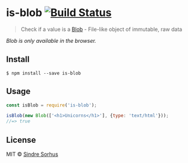 # is-blob [![Build Status](https://travis-ci.org/sindresorhus/is-blob.svg?branch=master)](https://travis-ci.org/sindresorhus/is-blob)

> Check if a value is a [Blob](https://developer.mozilla.org/en/docs/Web/API/Blob) - File-like object of immutable, raw data

*Blob is only available in the browser.*


## Install

```
$ npm install --save is-blob
```


## Usage

```js
const isBlob = require('is-blob');

isBlob(new Blob(['<h1>Unicorns</h1>'], {type: 'text/html'}));
//=> true
```


## License

MIT © [Sindre Sorhus](https://sindresorhus.com)

